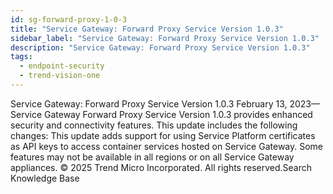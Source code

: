 ```yaml
---
id: sg-forward-proxy-1-0-3
title: "Service Gateway: Forward Proxy Service Version 1.0.3"
sidebar_label: "Service Gateway: Forward Proxy Service Version 1.0.3"
description: "Service Gateway: Forward Proxy Service Version 1.0.3"
tags:
  - endpoint-security
  - trend-vision-one
---
```


 Service Gateway: Forward Proxy Service Version 1.0.3 February 13, 2023—Service Gateway Forward Proxy Service Version 1.0.3 provides enhanced security and connectivity features. This update includes the following changes: This update adds support for using Service Platform certificates as API keys to access container services hosted on Service Gateway. Some features may not be available in all regions or on all Service Gateway appliances. © 2025 Trend Micro Incorporated. All rights reserved.Search Knowledge Base